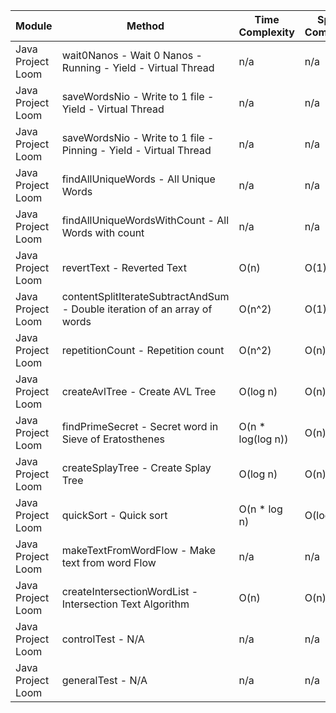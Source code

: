| Module | Method | Time Complexity | Space Complexity | Repetitions | Measured Duration | Machine |
|---|---|---|---|---|---|---|
| Java Project Loom | wait0Nanos - Wait 0 Nanos - Running - Yield - Virtual Thread | n/a | n/a | 2 | 8 | Prototype |
| Java Project Loom | saveWordsNio - Write to 1 file - Yield - Virtual Thread | n/a | n/a | 2 | 124 | Prototype |
| Java Project Loom | saveWordsNio - Write to 1 file - Pinning - Yield - Virtual Thread | n/a | n/a | 2 | 268 | Prototype |
| Java Project Loom | findAllUniqueWords - All Unique Words | n/a | n/a | 10000 | 1718 | Prototype |
| Java Project Loom | findAllUniqueWordsWithCount - All Words with count | n/a | n/a | 10000 | 1427 | Prototype |
| Java Project Loom | revertText - Reverted Text | O(n) | O(1) | 10000 | 489 | Prototype |
| Java Project Loom | contentSplitIterateSubtractAndSum - Double iteration of an array of words | O(n^2) | O(1) | 10000 | 426 | Prototype |
| Java Project Loom | repetitionCount - Repetition count | O(n^2) | O(n) | 10000 | 2870 | Prototype |
| Java Project Loom | createAvlTree - Create AVL Tree | O(log n) | O(n) | 10000 | 470 | Prototype |
| Java Project Loom | findPrimeSecret - Secret word in Sieve of Eratosthenes | O(n * log(log n)) | O(n) | 10000 | 526 | Prototype |
| Java Project Loom | createSplayTree - Create Splay Tree | O(log n) | O(n) | 10000 | 415 | Prototype |
| Java Project Loom | quickSort - Quick sort | O(n * log n) | O(log n) | 10000 | 1317 | Prototype |
| Java Project Loom | makeTextFromWordFlow - Make text from word Flow | n/a | n/a | 10000 | 540 | Prototype |
| Java Project Loom | createIntersectionWordList - Intersection Text Algorithm | O(n) | O(n) | 10000 | 268 | Prototype |
| Java Project Loom | controlTest - N/A | n/a | n/a | 10000 | 760 | Prototype |
| Java Project Loom | generalTest - N/A | n/a | n/a | 10000 | 209 | Prototype |
